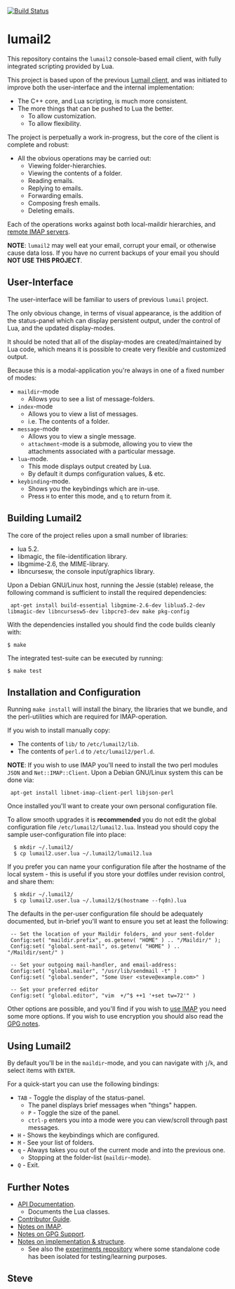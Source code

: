 
[![Build Status](https://travis-ci.org/lumail/lumail2.png)](https://travis-ci.org/lumail/lumail2)


lumail2
=======

This repository contains the `lumail2` console-based email
client, with fully integrated scripting provided by Lua.

This project is based upon of the previous [Lumail client](https://github.com/lumail/lumail/), and was initiated to improve both the user-interface and the internal implementation:

* The C++ core, and Lua scripting, is much more consistent.
* The more things that can be pushed to Lua the better.
    * To allow customization.
    * To allow flexibility.

The project is perpetually a work in-progress, but the core of the client
is complete and robust:

* All the obvious operations may be carried out:
     * Viewing folder-hierarchies.
     * Viewing the contents of a folder.
     * Reading emails.
     * Replying to emails.
     * Forwarding emails.
     * Composing fresh emails.
     * Deleting emails.

Each of the operations works against both local-maildir hierarchies,
and [remote IMAP servers](IMAP.md).


**NOTE**: `lumail2` may well eat your email, corrupt your email, or
otherwise cause data loss.  If you have no current backups of your
email you should **NOT USE THIS PROJECT**.


User-Interface
--------------

The user-interface will be familiar to users of previous `lumail` project.

The only obvious change, in terms of visual appearance, is the addition of
the status-panel which can display persistent output, under the control of
Lua, and the updated display-modes.

It should be noted that all of the display-modes are created/maintained by
Lua code, which means it is possible to create very flexible and
customized output.

Because this is a modal-application you're always in one of a fixed number
of modes:

* `maildir`-mode
    * Allows you to see a list of message-folders.
* `index`-mode
    * Allows you to view a list of messages.
    * i.e. The contents of a folder.
* `message`-mode
    * Allows you to view a single message.
    * `attachment`-mode is a submode, allowing you to view the attachments associated with a particular message.
* `lua`-mode.
    * This mode displays output created by Lua.
    * By default it dumps configuration values, & etc.
* `keybinding`-mode.
    * Shows you the keybindings which are in-use.
    * Press `H` to enter this mode, and `q` to return from it.


Building Lumail2
----------------

The core of the project relies upon a small number of libraries:

* lua 5.2.
* libmagic, the file-identification library.
* libgmime-2.6, the MIME-library.
* libncursesw, the console input/graphics library.

Upon a Debian GNU/Linux host, running the Jessie (stable) release, the following command is sufficient to install the required dependencies:

     apt-get install build-essential libgmime-2.6-dev liblua5.2-dev libmagic-dev libncursesw5-dev libpcre3-dev make pkg-config


With the dependencies installed you should find the code builds cleanly with:

    $ make

The integrated test-suite can be executed by running:

    $ make test



Installation and Configuration
------------------------------

Running `make install` will install the binary, the libraries that we bundle, and the perl-utilities which are required for IMAP-operation.

If you wish to install manually copy:

* The contents of `lib/` to `/etc/lumail2/lib`.
* The contents of `perl.d` to `/etc/lumail2/perl.d`.

**NOTE**: If you wish to use IMAP you'll need to install the two perl modules `JSON` and `Net::IMAP::Client`.  Upon a Debian GNU/Linux system this can be done
via:

     apt-get install libnet-imap-client-perl libjson-perl

Once installed you'll want to create your own personal configuration file.

To allow smooth upgrades it is __recommended__ you do not edit the global configuration file `/etc/lumail2/lumail2.lua`.  Instead you should copy the sample user-configuration file into place:

      $ mkdir ~/.lumail2/
      $ cp lumail2.user.lua ~/.lumail2/lumail2.lua

If you prefer you can name your configuration file after the hostname of the local system - this is useful if you store your dotfiles under revision control, and share them:

      $ mkdir ~/.lumail2/
      $ cp lumail2.user.lua ~/.lumail2/$(hostname --fqdn).lua

The defaults in the per-user configuration file should be adequately
documented, but in-brief you'll want to ensure you set at least the following:

     -- Set the location of your Maildir folders, and your sent-folder
     Config:set( "maildir.prefix", os.getenv( "HOME" ) .. "/Maildir/" );
     Config:set( "global.sent-mail", os.getenv( "HOME" ) .. "/Maildir/sent/" )

     -- Set your outgoing mail-handler, and email-address:
     Config:set( "global.mailer", "/usr/lib/sendmail -t" )
     Config:set( "global.sender", "Some User <steve@example.com>" )

     -- Set your preferred editor
     Config:set( "global.editor", "vim  +/^$ ++1 '+set tw=72'" )

Other options are possible, and you'll find if you wish to [use IMAP](IMAP.md) you need some more options.  If you wish to use encryption you should also read the [GPG notes](GPG.md).


Using Lumail2
-------------

By default you'll be in the `maildir`-mode, and you can navigate with `j`/`k`, and select items with `ENTER`.

For a quick-start you can use the following bindings:

* `TAB` - Toggle the display of the status-panel.
   * The panel displays brief messages when "things" happen.
   * `P` - Toggle the size of the panel.
   * `ctrl-p` enters you into a mode were you can view/scroll through past messages.
* `H` - Shows the keybindings which are configured.
* `M` - See your list of folders.
* `q` - Always takes you out of the current mode and into the previous one.
   * Stopping at the folder-list (`maildir`-mode).
* `Q` - Exit.


Further Notes
-------------

* [API Documentation](API.md).
   * Documents the Lua classes.
* [Contributor Guide](CONTRIBUTING.md).
* [Notes on IMAP](IMAP.md).
* [Notes on GPG Support](GPG.md).
* [Notes on implementation & structure](HACKING.md).
   * See also the [experiments repository](https://github.com/lumail/experiments) where some standalone code has been isolated for testing/learning purposes.


Steve
--
